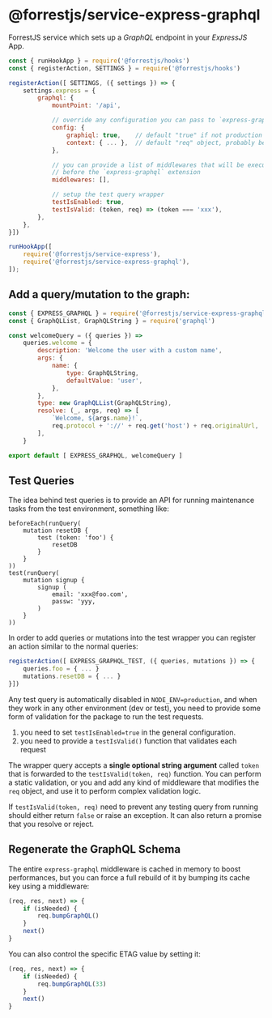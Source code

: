 # @forrestjs/service-express-graphql

ForrestJS service which sets up a _GraphQL_ endpoint in your _ExpressJS_ App.

```js
const { runHookApp } = require('@forrestjs/hooks')
const { registerAction, SETTINGS } = require('@forrestjs/hooks')

registerAction([ SETTINGS, ({ settings }) => {
    settings.express = {
        graphql: {
            mountPoint: '/api',

            // override any configuration you can pass to `express-graphql`
            config: {
                graphiql: true,    // default "true" if not production 
                context: { ... },  // default "req" object, probably better to keep it that way
            },

            // you can provide a list of middlewares that will be executed
            // before the `express-graphql` extension
            middlewares: [],

            // setup the test query wrapper
            testIsEnabled: true,
            testIsValid: (token, req) => (token === 'xxx'),
        },
    },
}])

runHookApp([
    require('@forrestjs/service-express'),
    require('@forrestjs/service-express-graphql'),
]);
```

## Add a query/mutation to the graph:

```js
const { EXPRESS_GRAPHQL } = require('@forrestjs/service-express-graphql')
const { GraphQLList, GraphQLString } = require('graphql')

const welcomeQuery = ({ queries }) => 
    queries.welcome = {
        description: 'Welcome the user with a custom name',
        args: {
            name: {
                type: GraphQLString,
                defaultValue: 'user',
            },
        },
        type: new GraphQLList(GraphQLString),
        resolve: (_, args, req) => [
            `Welcome, ${args.name}!`,
            req.protocol + '://' + req.get('host') + req.originalUrl,
        ],
    }

export default [ EXPRESS_GRAPHQL, welcomeQuery ]
```

## Test Queries

The idea behind test queries is to provide an API for running maintenance tasks
from the test environment, something like:

```
beforeEach(runQuery(
    mutation resetDB {
        test (token: 'foo') {
            resetDB
        }
    }
))
test(runQuery(
    mutation signup {
        signup (
            email: 'xxx@foo.com',
            passw: 'yyy,
        )
    }
))
```

In order to add queries or mutations into the test wrapper you can register an
action similar to the normal queries:

```js
registerAction([ EXPRESS_GRAPHQL_TEST, ({ queries, mutations }) => {
    queries.foo = { ... }
    mutations.resetDB = { ... }
}])
```

Any test query is automatically disabled in `NODE_ENV=production`, and when they work
in any other environment (dev or test), you need to provide some form of validation
for the package to run the test requests.

1. you need to set `testIsEnabled=true` in the general configuration.
2. you need to provide a `testIsValid()` function that validates each request

The wrapper query accepts a **single optional string argument** called `token` that is forwarded
to the `testIsValid(token, req)` function. You can perform a static validation, or you and
add any kind of middleware that modifies the `req` object, and use it to perform complex
validation logic.

If `testIsValid(token, req)` need to prevent any testing query from running should either
return `false` or raise an exception. It can also return a promise that you resolve or reject.

## Regenerate the GraphQL Schema

The entire `express-graphql` middleware is cached in memory to boost performances, but
you can force a full rebuild of it by bumping its cache key using a middleware:

```js
(req, res, next) => {
    if (isNeeded) {
        req.bumpGraphQL()
    }
    next()
}
```

You can also control the specific ETAG value by setting it:

```js
(req, res, next) => {
    if (isNeeded) {
        req.bumpGraphQL(33)
    }
    next()
}
```

